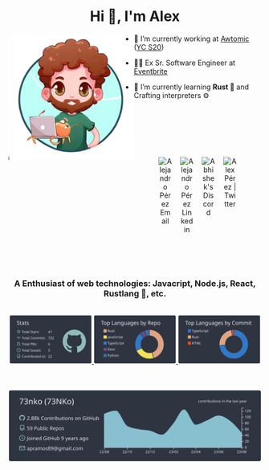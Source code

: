 <h1 align="center">Hi 👋, I'm Alex</h1>

<div>
<img class="profile" align="left" src="https://github.com/73nko/73nko/blob/master/img/profile-alex.png?raw=true" alt="Github profile avatar" height="250px"/>

- 🔭  I’m currently working at [Awtomic](https://www.awtomic.com/) ([YC S20](https://www.ycombinator.com/companies/bundle))

- 👨‍💻  Ex Sr. Software Engineer at [Eventbrite](https://eventbrite.com)

- 🌱  I’m currently learning **Rust 🦀** and Crafting interpreters ⚙️
</div>
<br /><br /><br /><br />

<div align="center" style="margin: 2rem auto;">
<p align="center" style="display: flex; justify-content: center; gap: 1rem;">
    <a href="mailto:work@alejandroperez.dev">
    <img align="left" alt="Alejandro Pérez Email" width="27px" src="https://img.icons8.com/doodle/48/000000/gmail.png"/></a>
    <a target="_blank" href="https://www.linkedin.com/in/alejandroperezramos">
    <img align="left" alt="Alejandro Pérez Linkedin" width="27px" src="https://img.icons8.com/doodle/48/000000/linkedin--v2.png" />
    </a>
    <a href="https://discordapp.com/users/Alex%20Pérez#4916">
    <img align="left" alt="Abhishek's Discord" width="27px" src="https://cdn.simpleicons.org/discord" />
    </a>
    <a href="https://twitter.com/73nko">
    <img align="left" alt="Alex Pérez | Twitter" width="27px" src="https://img.icons8.com/pulsar-color/64/000000/twitterx.png" />
    </a>
</p>
</div>
<br /><br />
<div align="center">
<h3 align="center">A Enthusiast of web technologies: Javacript, Node.js, React, Rustlang 🦀, etc.</h3>
</div>

<br />

<div align="center" >
<a  href="https://github.com/73nko">
<img src="https://raw.githubusercontent.com/73nko/github-profile-summary-cards/master/profile-summary-card-output/nord_dark/3-stats.svg" width="32.5%">
<img src="https://raw.githubusercontent.com/73nko/github-profile-summary-cards/master/profile-summary-card-output/nord_dark/1-repos-per-language.svg" width="32.5%">
<img src="https://raw.githubusercontent.com/73nko/github-profile-summary-cards/master/profile-summary-card-output/nord_dark/2-most-commit-language.svg" width="32.5%">
</a>
</div>

<br />

<div align="center" style="text-align: center; margin: 2rem auto;">
<img align="center" src="https://raw.githubusercontent.com/73nko/github-profile-summary-cards/master/profile-summary-card-output/nord_dark/0-profile-details.svg" >
</div>
